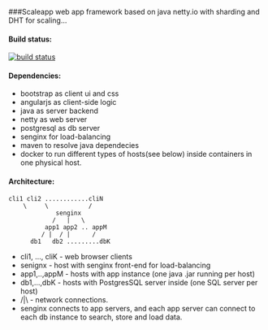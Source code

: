 ###Scaleapp
web app framework based on java netty.io with sharding and DHT for scaling...

#### Build status:
[![build status](https://travis-ci.org/irqlevel/scaleapp.svg?branch=master)](https://travis-ci.org/irqlevel/scaleapp)

#### Dependencies:
- bootstrap as client ui and css
- angularjs as client-side logic
- java as server backend
- netty as web server
- postgresql as db server
- senginx for load-balancing
- maven to resolve java dependecies
- docker to run different types of hosts(see below) inside containers in one physical host.

#### Architecture:
```
cli1 cli2 ............cliN
    \     \           /
             senginx
            /   |   \
          app1 app2 .. appM
         / |  / |      /
      db1   db2 .........dbK
```
- cli1, ..., cliK - web browser clients
- senignx - host with senginx front-end for load-balancing
- app1,..,appM - hosts with app instance (one java .jar running per host)
- db1,...,dbK - hosts with PostgresSQL server inside (one SQL server per host)
- /|\ - network connections.
- senginx connects to app servers, and each app server can connect to each db instance to search, store and load data.
